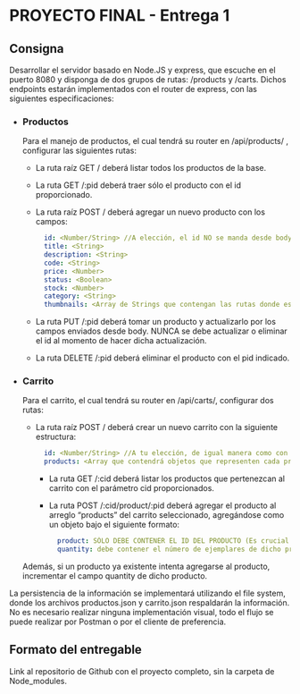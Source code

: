 # **PROYECTO FINAL - Entrega 1**

## **Consigna**

Desarrollar el servidor basado en Node.JS y express, que escuche en el puerto 8080 y disponga de dos grupos de rutas: /products y /carts. Dichos endpoints estarán implementados con el router de express, con las siguientes especificaciones:

- ### **Productos**

  Para el manejo de productos, el cual tendrá su router en /api/products/ , configurar las siguientes rutas:
  - La ruta raíz GET / deberá listar todos los productos de la base.
  - La ruta GET /:pid deberá traer sólo el producto con el id proporcionado.
  - La ruta raíz POST / deberá agregar un nuevo producto con los campos:

    ```yaml
      id: <Number/String> //A elección, el id NO se manda desde body, se autogenera, asegurando que NUNCA se repetirán los ids en el archivo.
      title: <String>
      description: <String>
      code: <String>
      price: <Number>
      status: <Boolean>
      stock: <Number>
      category: <String>
      thumbnails: <Array de Strings que contengan las rutas donde están almacenadas las imágenes referentes a dicho producto>
    ```

  - La ruta PUT /:pid deberá tomar un producto y actualizarlo por los campos enviados desde body. NUNCA se debe actualizar o eliminar el id al momento de hacer dicha actualización.
  - La ruta DELETE /:pid deberá eliminar el producto con el pid indicado.

- ### **Carrito**

   Para el carrito, el cual tendrá su router en /api/carts/, configurar dos rutas:
  - La ruta raíz POST / deberá crear un nuevo carrito con la siguiente estructura:

    ```yaml
      id: <Number/String> //A tu elección, de igual manera como con los productos, debes asegurar que nunca se dupliquen los ids y que este se autogenere).
      products: <Array que contendrá objetos que representen cada producto>
    ```

    - La ruta GET /:cid deberá listar los productos que pertenezcan al carrito con el parámetro cid proporcionados.
    - La ruta POST  /:cid/product/:pid deberá agregar el producto al arreglo “products” del carrito seleccionado, agregándose como un objeto bajo el siguiente formato:

      ``` yaml
        product: SÓLO DEBE CONTENER EL ID DEL PRODUCTO (Es crucial que no agregues el producto completo)
        quantity: debe contener el número de ejemplares de dicho producto. El producto, de momento, se agregará de uno en uno.
      ```

   Además, si un producto ya existente intenta agregarse al producto, incrementar el campo quantity de dicho producto.

La persistencia de la información se implementará utilizando el file system, donde los archivos productos.json y carrito.json respaldarán la información.
No es necesario realizar ninguna implementación visual, todo el flujo se puede realizar por Postman o por el cliente de preferencia.

## **Formato del entregable**

Link al repositorio de Github con el proyecto completo, sin la carpeta de Node_modules.
